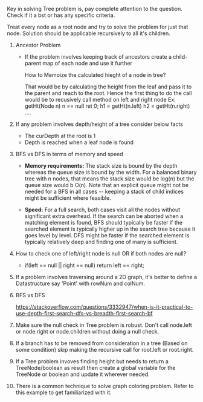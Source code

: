 Key in solving Tree problem is, 
pay complete attention to the question. Check if it a bst or has any specific criteria. 

Treat every node as a root node and try to solve the problem for just that node. Solution should be applicable recursively to all it's children.


1. Ancestor Problem
   - If the problem involves keeping track of ancestors create a child-parent map of each node and use it further

      How to Memoize the calculated hieght of a node in tree?
      
      
      That would be by calculating the height from the leaf and pass it to the parent and reach to the root.
      Hence the first thing to do the call would be to recusively call method on left and right node
      Ex: getHt(Node n) 
            n == null ret 0;
           h1 = getHt(n.left)
           h2 = getHt(n.right)
          ....
      

2. If any problem involves depth/height of a tree consider below facts
   - The curDepth at the root is 1
   - Depth is reached when a leaf node is found


3. BFS vs DFS in terms of memory and speed


   - **Memory requirements:** The stack size is bound by the depth whereas the queue size is bound by the width. For a balanced binary tree with n nodes, that means the stack size would be log(n) but the queue size would b O(n). Note that an explicit queue might not be needed for a BFS in all cases -- keeping a stack of child indices might be sufficient where feasible.


   - **Speed:** For a full search, both cases visit all the nodes without significant extra overhead. If the search can be aborted when a matching element is found, BFS should typically be faster if the searched element is typically higher up in the search tree because it goes level by level. DFS might be faster if the searched element is typically relatively deep and finding one of many is sufficient.
   
   
4. How to check one of left/right node is null OR if both nodes are null? 

   - if(left == null || right == null) return left == right;
   
5. If a problem involves traversing around a 2D graph, it's better to define a Datastructure say 'Point' with rowNum and colNum.

6. BFS vs DFS

   https://stackoverflow.com/questions/3332947/when-is-it-practical-to-use-depth-first-search-dfs-vs-breadth-first-search-bf

7. Make sure the null check in Tree problem is robust. Don't call node.left or node.right or node.children without doing a null check.

8. If a branch has to be removed from consideration in a tree (Based on some condition) skip making the recursive call for root.left or root.right. 

9. If a Tree problem invoves finding height but needs to return a TreeNode/boolean as result then create a global variable for the TreeNode or boolean and update it wherever needed.

10. There is a common technique to solve graph coloring problem. Refer to this example to get familiarized with it. 
